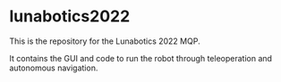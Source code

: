 # lunabotics2022

This is the repository for the Lunabotics 2022 MQP.

It contains the GUI and code to run the robot through teleoperation and autonomous navigation.
